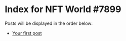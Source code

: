 # Index for NFT World #7899
Posts will be displayed in the order below:

- [Your first post](./001-first.md)

